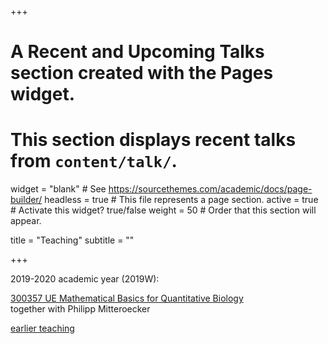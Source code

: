+++
# A Recent and Upcoming Talks section created with the Pages widget.
# This section displays recent talks from `content/talk/`.

widget = "blank"  # See https://sourcethemes.com/academic/docs/page-builder/
headless = true  # This file represents a page section.
active = true  # Activate this widget? true/false
weight = 50  # Order that this section will appear.

title = "Teaching"
subtitle = ""

+++

2019-2020 academic year (2019W):

[300357 UE Mathematical Basics for Quantitative Biology](https://ufind.univie.ac.at/en/course.html?lv=300357&semester=2019W)  
together with Philipp Mitteroecker

[earlier teaching](https://ufind.univie.ac.at/en/person.html?id=51825&teaching=true)


